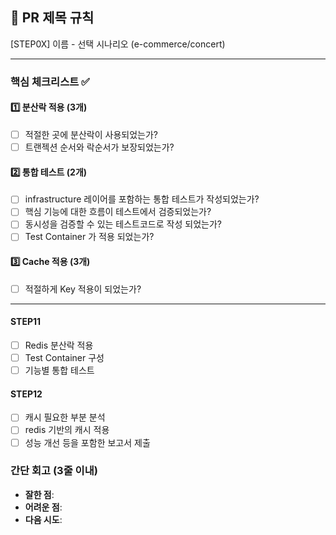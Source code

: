 ## :pushpin: PR 제목 규칙
[STEP0X] 이름 - 선택 시나리오 (e-commerce/concert)

---
### **핵심 체크리스트** :white_check_mark:

#### :one: 분산락 적용 (3개)
- [ ] 적절한 곳에 분산락이 사용되었는가?
- [ ] 트랜젝션 순서와 락순서가 보장되었는가?

#### :two: 통합 테스트 (2개)
- [ ] infrastructure 레이어를 포함하는 통합 테스트가 작성되었는가?
- [ ] 핵심 기능에 대한 흐름이 테스트에서 검증되었는가?
- [ ] 동시성을 검증할 수 있는 테스트코드로 작성 되었는가?
- [ ] Test Container 가 적용 되었는가?

#### :three: Cache 적용 (3개)
- [ ] 적절하게 Key 적용이 되었는가?

---
#### STEP11
- [ ] Redis 분산락 적용
- [ ] Test Container 구성
- [ ] 기능별 통합 테스트

#### STEP12
- [ ] 캐시 필요한 부분 분석
- [ ] redis 기반의 캐시 적용
- [ ] 성능 개선 등을 포함한 보고서 제출

### **간단 회고** (3줄 이내)
- **잘한 점**:
- **어려운 점**:
- **다음 시도**:

